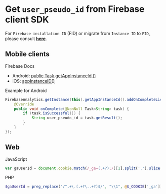 # Get `user_pseudo_id` from Firebase client SDK

For `Firebase installation ID` (FID) or migrate from `Instance ID` to `FID`, please consult **[here](https://firebase.google.com/docs/projects/manage-installations)**.

## Mobile clients

Firebase Docs

- Android: [public Task<String> getAppInstanceId ()](https://firebase.google.com/docs/reference/android/com/google/firebase/analytics/FirebaseAnalytics.html#getAppInstanceId())
- iOS: [appInstanceID()](https://firebase.google.com/docs/reference/swift/firebaseanalytics/api/reference/Classes/Analytics#appinstanceid)

Example for Android

```java
FirebaseAnalytics.getInstance(this).getAppInstanceId().addOnCompleteListener(new OnCompleteListener<String>() {
    @Override
    public void onComplete(@NonNull Task<String> task) {
        if (task.isSuccessful()) {
            String user_pseudo_id = task.getResult();
        }
    }
});
```

## Web

JavaScript

```javascript
var gaUserId = document.cookie.match(/_ga=(.+?);/)[1].split('.').slice(-2).join(".")
```

PHP

```php
$gaUserId = preg_replace("/^.+\.(.+?\..+?)$/", "\\1", @$_COOKIE['_ga']);
```
